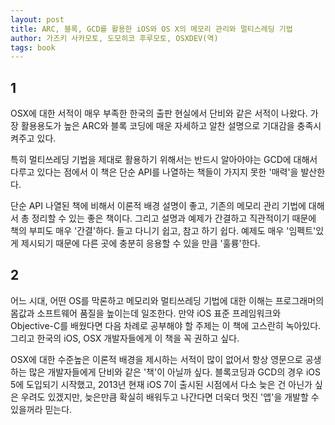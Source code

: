 ```yaml
---
layout: post
title: ARC, 블록, GCD를 활용한 iOS와 OS X의 메모리 관리와 멀티스레딩 기법
author: 가즈키 사카모토, 도모히코 후루모토, OSXDEV(역)
tags: book
---
```


## 1
OSX에 대한 서적이 매우 부족한 한국의 출판 현실에서 단비와 같은 서적이 나왔다. 가장 활용용도가 높은 ARC와 블록 코딩에 매운 자세하고 알찬 설명으로 기대감을 충족시켜주고 있다.

특히 멀티쓰레딩 기법을 제대로 활용하기 위해서는 반드시 알아아야는 GCD에 대해서 다루고 있다는 점에서 이 책은 단순 API를 나열하는 책들이 가지지 못한 '매력'을 발산한다.

단순 API 나열된 책에 비해서 이론적 배경 설명이 좋고, 기존의 메모리 관리 기법에 대해서 총 정리할 수 있는 좋은 책이다. 그리고 설명과 예제가 간결하고 직관적이기 때문에 책의 부피도 매우 '간결'하다. 들고 다니기 쉽고, 참고 하기 쉽다. 예제도 매우 '임펙트'있게 제시되기 때문에 다른 곳에 충분히 응용할 수 있을 만큼 '훌륭'한다.

## 2
어느 시대, 어떤 OS를 막론하고 메모리와 멀티쓰레딩 기법에 대한 이해는 프로그래머의 몸값과 소프트웨어 품질을 높이는데 일조한다. 만약 iOS 표준 프레임워크와 Objective-C를 배웠다면 다음 차례로 공부해야 할 주제는 이 책에 고스란히 녹아있다. 그리고 한국의 iOS, OSX 개발자들에게 이 책을 꼭 권하고 싶다. 

OSX에 대한 수준높은 이론적 배경을 제시하는 서적이 많이 없어서 항상 영문으로 공생하는 많은 개발자들에게 단비와 같은 '책'이 아닐까 싶다. 블록코딩과 GCD의 경우 iOS 5에 도입되기 시작했고, 2013년 현재 iOS 7이 출시된 시점에서 다소 늦은 건 아닌가 싶은 우려도 있겠지만, 늦은만큼 확실히 배워두고 나간다면 더욱더 멋진 '앱'을 개발할 수 있을꺼라 믿는다.